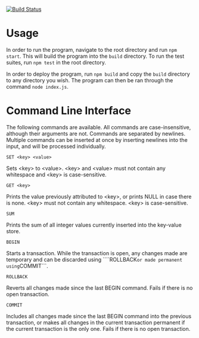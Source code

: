 [![Build Status](https://travis-ci.org/pcstl/kv-store-js.svg?branch=master)](https://travis-ci.org/pcstl/kv-store-js)

# Usage
In order to run the program, navigate to the root directory and run ```npm start```.
This will build the program into the ```build``` directory.
To run the test suites, run ```npm test``` in the root directory.

In order to deploy the program, run ```npm build``` and copy the ```build``` directory to
any directory you wish. The program can then be ran through the command ```node index.js```.

# Command Line Interface
The following commands are available. All commands are case-insensitive, although their arguments are not.
Commands are separated by newlines. Multiple commands can be inserted at once by inserting newlines into
the input, and will be processed individually.

    SET <key> <value>

Sets &lt;key&gt; to &lt;value&gt;. &lt;key&gt; and &lt;value&gt; must not contain any whitespace and &lt;key&gt; is case-sensitive.

    GET <key>

Prints the value previously attributed to &lt;key&gt;, or prints NULL in case there is none.
&lt;key&gt; must not contain any whitespace. &lt;key&gt; is case-sensitive.

    SUM

Prints the sum of all integer values currently inserted into the key-value store.

    BEGIN

Starts a transaction. While the transaction is open, any changes made are temporary
and can be discarded using ````ROLLBACK``` or made permanent using ```COMMIT```.

    ROLLBACK

Reverts all changes made since the last BEGIN command. Fails if there is no open transaction.

    COMMIT

Includes all changes made since the last BEGIN command into the previous transaction, or
makes all changes in the current transaction permanent if the current transaction is the only
one. Fails if there is no open transaction.


